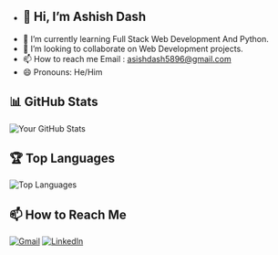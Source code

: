 
- ## 👋 Hi, I’m Ashish Dash
- 🌱 I’m currently learning Full Stack Web Development And Python.
- 💞️ I’m looking to collaborate on Web Development projects.
- 📫 How to reach me Email : asishdash5896@gmail.com
- 😄 Pronouns: He/Him

## 📊 GitHub Stats

![Your GitHub Stats](https://github-readme-stats.vercel.app/api?username=KingflexAD&show_icons=true&count_private=true&hide=contribs,prs&theme=radical)

## 🏆 Top Languages

![Top Languages](https://github-readme-stats.vercel.app/api/top-langs/?username=KingflexAD&layout=compact&theme=radical)

## 📫 How to Reach Me

[![Gmail](https://img.shields.io/badge/Gmail-D14836?style=for-the-badge&logo=gmail&logoColor=white)](mailto:asishdash5896@gmail.com)
[![LinkedIn](https://img.shields.io/badge/LinkedIn-0077B5?style=for-the-badge&logo=linkedin&logoColor=white)](https://www.linkedin.com/in/ashish-dash-ba950a297/)


<!---
KingflexAD/KingflexAD is a ✨ special ✨ repository because its `README.md` (this file) appears on your GitHub profile.
You can click the Preview link to take a look at your changes.
--->
